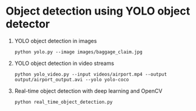 # Object detection using YOLO object detector


1.	YOLO object detection in images

        python yolo.py --image images/baggage_claim.jpg

2.	YOLO object detection in video streams

        python yolo_video.py --input videos/airport.mp4 --output output/airport_output.avi --yolo yolo-coco


3.	Real-time object detection with deep learning and OpenCV

        python real_time_object_detection.py

